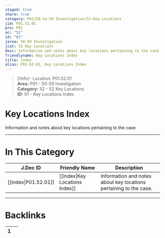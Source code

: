 ```yaml
---  
staged: true  
share: true  
category: P01/50-to-59-Investigation/52-Key-Locations  
jid: P01.52.01  
pro: P01  
ac: "52"  
id: "01"  
jarea: 50-59 Investigation  
jcat: 52 Key Locations  
desc: Information and notes about key locations pertaining to the case.  
friendlyname: Key Locations Index  
title: index  
alias: P01-52-01, Key Locations Index  
---  
```

  
>[!info]- Location: P01.52.01  
>**Area:** P01 - 50-59 Investigation  
>**Category:** 52 - 52 Key Locations  
>**ID:** 01 - Key Locations Index  
  
# Key Locations Index  
  
Information and notes about key locations pertaining to the case  
   
  
  
---  
# In This Category  
  
| J.Dec ID                                                                           | Friendly Name                                                                                | Description                                                       |  
| ---------------------------------------------------------------------------------- | -------------------------------------------------------------------------------------------- | ----------------------------------------------------------------- |  
| [[index\|P01.52.01]] | [[index\|Key Locations Index]] | Information and notes about key locations pertaining to the case. |  
  
  
---  
# Backlinks  
<div><table class="dataview table-view-table"><thead class="table-view-thead"><tr class="table-view-tr-header"><th class="table-view-th"><span></span><span class="dataview small-text">1</span></th><th class="table-view-th"><span></span></th></tr></thead><tbody class="table-view-tbody"></tbody></table></div>